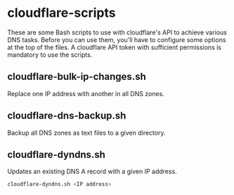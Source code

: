 # cloudflare-scripts

These are some Bash scripts to use with cloudflare's API to achieve various DNS tasks. Before you can use them, you'll have to configure some options at the top of the files. A cloudflare API token with sufficient permissions is mandatory to use the scripts.

## cloudflare-bulk-ip-changes.sh

Replace one IP address with another in all DNS zones.

## cloudflare-dns-backup.sh

Backup all DNS zones as text files to a given directory.

## cloudflare-dyndns.sh

Updates an existing DNS A record with a given IP address.

```bash
cloudflare-dyndns.sh <IP address>
```
